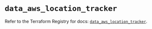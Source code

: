 # `data_aws_location_tracker`

Refer to the Terraform Registry for docs: [`data_aws_location_tracker`](https://registry.terraform.io/providers/hashicorp/aws/6.2.0/docs/data-sources/location_tracker).
